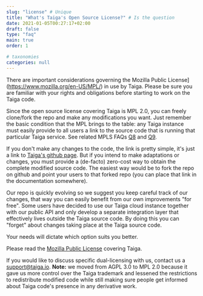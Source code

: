 ```yaml
---
slug: "license" # Unique
title: "What's Taiga's Open Source License?" # Is the question
date: 2021-01-05T00:27:17+02:00
draft: false
type: "faq"
main: true
order: 1

# taxonomies
categories: null
---
```

There are important considerations governing the Mozilla Public License](https://www.mozilla.org/en-US/MPL/) in use by Taiga. Please be sure you are familiar with your rights and obligations before starting to work on the Taiga code.

Since the open source license covering Taiga is MPL 2.0, you can freely clone/fork the repo and make any modifications you want. Just remember the basic condition that the MPL brings to the table: any Taiga instance must easily provide to all users a link to the source code that is running that particular Taiga service. See related MPLS FAQs [Q8](https://www.mozilla.org/en-US/MPL/2.0/FAQ/#distribute-my-binaries) and [Q9](https://www.mozilla.org/en-US/MPL/2.0/FAQ/#distribute-modified-source).

If you don't make any changes to the code, the link is pretty simple, it's just a link to [Taiga's github page](https://github.com/kaleidos-ventures). But if you intend to make adaptations or changes, you must provide a (de-facto) zero-cost way to obtain the complete modified source code. The easiest way would be to fork the repo on github and point your users to that forked repo (you can place that link in the documentation somewhere).

Our repo is quickly evolving so we suggest you keep careful track of our changes, that way you can easily benefit from our own improvements "for free". Some users have decided to use our Taiga cloud instance together with our public API and only develop a separate integration layer that effectively lives outside the Taiga source code. By doing this you can "forget" about changes taking place at the Taiga source code.

Your needs will dictate which option suits you better.

Please read the [Mozilla Public License](https://www.mozilla.org/en-US/MPL/) covering Taiga.

If you would like to discuss specific dual-licensing with us, contact us a support@taiga.io.
**Note:** we moved from AGPL 3.0 to MPL 2.0 because it gave us more control over the Taiga trademark and lessened the restrictions to redistribute modified code while still making sure people get informed about Taiga code's presence in any derivative work.
